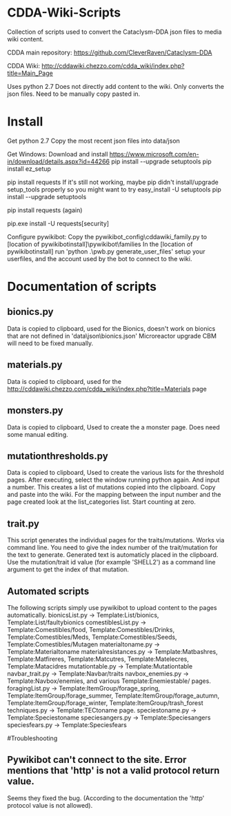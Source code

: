 # CDDA-Wiki-Scripts
Collection of scripts used to convert the Cataclysm-DDA json files to media wiki content.

CDDA main repository: https://github.com/CleverRaven/Cataclysm-DDA

CDDA Wiki: http://cddawiki.chezzo.com/cdda_wiki/index.php?title=Main_Page

Uses python 2.7
Does not directly add content to the wiki. Only converts the json files. Need to be manually copy pasted in.

# Install
Get python 2.7
Copy the most recent json files into data/json

Get 
Windows:
Download and install https://www.microsoft.com/en-in/download/details.aspx?id=44266
pip install --upgrade setuptools
pip install ez_setup

pip install requests
If it's still not working, maybe pip didn't install/upgrade setup_tools properly so you might want to try
easy_install -U setuptools
pip install --upgrade setuptools

pip install requests (again)

pip.exe install -U requests[security] 

Configure pywikibot:
Copy the pywikibot_config\cddawiki_family.py to [location of pywikibotinstall]\pywikibot\families
In the [location of pywikibotinstall] run 'python .\pwb.py generate_user_files' setup your userfiles, and the account used by the bot to connect to the wiki.

# Documentation of scripts

## bionics.py

Data is copied to clipboard, used for the Bionics, doesn't work on bionics that are not defined in 'data\json\bionics.json'
Microreactor upgrade CBM will need to be fixed manually.

## materials.py

Data is copied to clipboard, used for the http://cddawiki.chezzo.com/cdda_wiki/index.php?title=Materials page

## monsters.py

Data is copied to clipboard, Used to create the a monster page. Does need some manual editing.

## mutationthresholds.py

Data is copied to clipboard, Used to create the various lists for the threshold pages.
After executing, select the window running python again. And input a number. This creates a list of mutations copied into the clipboard. Copy and paste into the wiki. For the mapping between the input number and the page created look at the list_categories list. Start counting at zero.

## trait.py

This script generates the individual pages for the traits/mutations. Works via command line. You need to give the index number of the trait/mutation for the text to generate. Generated text is automaticly placed in the clipboard. Use the mutation/trait id value (for example 'SHELL2') as a command line argument to get the index of that mutation.

## Automated scripts
The following scripts simply use pywikibot to upload content to the pages automatically.
bionicsList.py -> Template:List/bionics‎‎, Template:List/faultybionics‎‎
comestiblesList.py -> Template:Comestibles/food, Template:Comestibles/Drinks, Template:Comestibles/Meds, Template:Comestibles/Seeds, Template:Comestibles/Mutagen
materialtoname.py -> Template:Materialtoname
materialresistances.py -> Template:Matbashres, Template:Matfireres, Template:Matcutres, Template:Matelecres, Template:Matacidres
mutationtable.py -> Template:Mutationtable
navbar_trait.py -> Template:Navbar/traits
navbox_enemies.py -> Template:Navbox/enemies, and various Template:Enemiestable/ pages.
foragingList.py -> Template:ItemGroup/forage_spring, Template:ItemGroup/forage_summer, Template:ItemGroup/forage_autumn, Template:ItemGroup/forage_winter, Template:ItemGroup/trash_forest
techniques.py -> Template:TECtoname page.
speciestoname.py -> Template:Speciestoname
speciesangers.py -> Template:Speciesangers
speciesfears.py -> Template:Speciesfears

#Troubleshooting

## Pywikibot can't connect to the site. Error mentions that 'http' is not a valid protocol return value.

Seems they fixed the bug. (According to the documentation the 'http' protocol value is not allowed).
